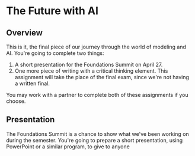 # The Future with AI

## Overview

This is it, the final piece of our journey through the world of modeling and AI. You're going to complete two things:

1. A short presentation for the Foundations Summit on April 27.
2. One more piece of writing with a critical thinking element. This assignment will take the place of the final exam, since we're not having a written final.

You may work with a partner to complete both of these assignments if you choose.

## Presentation

The Foundations Summit is a chance to show what we've been working on during the semester. You're going to prepare a short presentation, using PowerPoint or a similar program, to give to anyone
